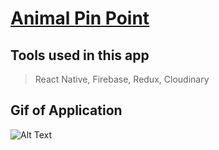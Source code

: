 # [Animal Pin Point](https://expo.io/@spacecowboy/animal-pin-point)

## Tools used in this app

> React Native, Firebase, Redux, Cloudinary

## Gif of Application

![Alt Text](./assets/gif/animalPinPoint.gif)
